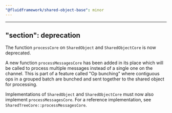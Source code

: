 ```yaml
---
"@fluidframework/shared-object-base": minor
---
```

---
"section": deprecation
---

The function `processCore` on `SharedObject` and `SharedObjectCore` is now deprecated.

A new function `processMessagesCore` has been added in its place which will be called to process multiple messages instead of a single one on the channel. This is part of a feature called "Op bunching" where contiguous ops in a grouped batch are bunched and sent together to the shared object for processing.

Implementations of `SharedObject` and `SharedObjectCore` must now also implement `processMessagesCore`. For a reference implementation, see `SharedTreeCore::processMessagesCore`.
